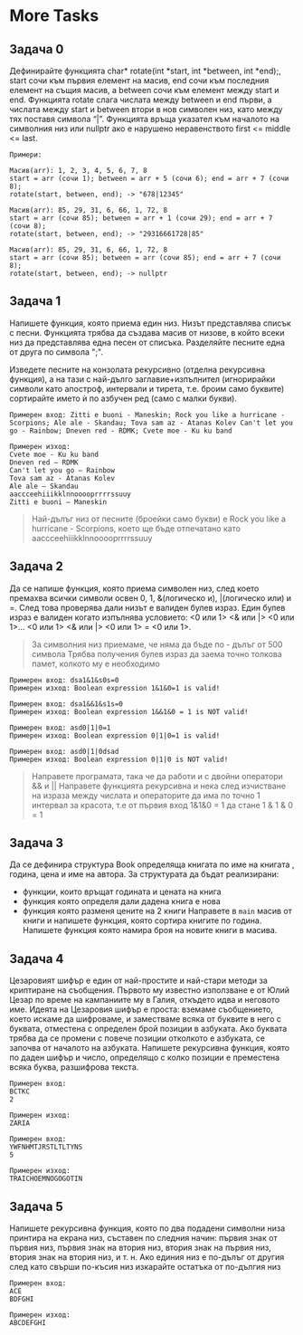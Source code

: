 # More Tasks

## Задача 0
Дефинирайте функцията char* rotate(int *start, int *between, int *end);, start сочи към първия елемент на масив, end сочи към последния елемент на същия масив, а between сочи към елемент между start и end. Функцията rotate слага числата между between и end първи, а числата между start и between втори в нов символен низ, като между тях поставя символа “|”. Функцията връща указател към началото на символния низ или nullptr ако е нарушено неравенството first <= middle <= last.

```
Примери:

Масив(arr): 1, 2, 3, 4, 5, 6, 7, 8
start = arr (сочи 1); between = arr + 5 (сочи 6); end = arr + 7 (сочи 8);
rotate(start, between, end); -> "678|12345"

Масив(arr): 85, 29, 31, 6, 66, 1, 72, 8
start = arr (сочи 85); between = arr + 1 (сочи 29); end = arr + 7 (сочи 8);
rotate(start, between, end); -> "29316661728|85"

Масив(arr): 85, 29, 31, 6, 66, 1, 72, 8
start = arr (сочи 85); between = arr (сочи 85); end = arr + 7 (сочи 8);
rotate(start, between, end); -> nullptr
```

## Задача 1
Напишете функция, която приема един низ. Низът представлява списък с песни. Функцията трябва да създава масив от низове, в който всеки низ да представлява една песен от списъка. Разделяйте песните една от друга по символа ";".

Изведете песните на конзолата рекурсивно (отделна рекурсивна функция), а на тази с най-дълго заглавие+изпълнител (игнорирайки символи като апостроф, интервали и тирета, т.е. броим само буквите) сортирайте името ѝ по азбучен ред (само с малки букви).

```
Примерен вход: Zitti e buoni - Maneskin; Rock you like a hurricane - Scorpions; Ale ale - Skandau; Tova sam az - Atanas Kolev Can't let you go - Rainbow; Dneven red - RDMK; Cvete moe - Ku ku band

Примерен изход:
Cvete moe - Ku ku band
Dneven red – RDMK
Can't let you go – Rainbow
Tova sam az - Atanas Kolev
Ale ale – Skandau
aaccceehiiikklnnooooprrrrssuuy
Zitti e buoni – Maneskin
```
> Най-дълъг низ от песните (броейки само букви) е Rock you like a hurricane - Scorpions, което ще бъде отпечатано като aaccceehiiikklnnooooprrrrssuuy

## Задача 2

Да се напише функция, която приема символен низ, след което премахва всички 
символи освен 0, 1, &(логическо и), |(логическо или) и =.
След това проверява дали низът е валиден булев израз. 
Един булев израз е валиден когато изпълнява условието: <0 или 1>  <& или |> <0 или 1>... <0 или 1> <& или |> <0 или 1> = <0 или 1>.

> За символния низ приемаме, че няма да бъде по - дълъг от 500 символа
> Трябва получения булев израз да заема точно толкова памет, колкото му е необходимо

```
Примерен вход: dsa1&1&s0s=0
Примерен изход: Boolean expression 1&1&0=1 is valid!

Примерен вход: dsa1&&1&s1s=0
Примерен изход: Boolean expression 1&&1&0 = 1 is NOT valid!

Примерен вход: asd0|1|0=1
Примерен изход: Boolean expression 0|1|0=1 is valid!

Примерен вход: asd0|1|0dsad
Примерен изход: Boolean expression 0|1|0 is NOT valid!
```

> Направете програмата, така че да работи и с двойни оператори && и ||
> Направете функцията рекурсивна и нека след изчистване на израза между числата и операторите да има по точно 1 интервал за красота, т.е от първия вход 1&1&0 = 1 да стане 1 & 1 & 0 = 1

## Задача 3

Да се дефинира структура Book определяща книгата по име на книгата , година, цена и име на автора. За структурата да бъдат реализирани:
- функции, които връщат годината и цената на книга
- функция която определя дали дадена книга е нова
- функция която разменя цените на 2 книги
Направете в `main` масив от книги и напишете функция, която сортира книгите по година. Напишете функция която намира броя на новите книги в масива.

## Задача 4

Цезаровият шифър е един от най-простите и най-стари методи за криптиране на съобщения. Първото му известно използване е от Юлий Цезар по време на кампаниите му в Галия, откъдето идва и неговото име. Идеята на Цезаровия шифър е проста: вземаме съобщението, което искаме да шифроваме, и заместваме всяка от буквите в него с буквата, отместена с определен брой позиции в азбуката. Ако буквата трябва да се промени с повече позиции отколкото е азбуката, се започва от началото на азбуката. Напишете рекурсивна функция, която по даден шифър и число, определящо с колко позиции е преместена всяка буква, разшифрова текста.

```
Примерен вход: 
BCTKC
2

Примерен изход:
ZARIA

Примерен вход: 
YWFNHMTJRSTLTLTYNS
5

Примерен изход:
TRAICHOEMNOGOGOTIN
```

## Задача 5
Напишете рекурсивна функция, която по два подадени символни низа принтира на екрана низ, съставен по следния начин: първия знак от първия низ, първия знак на втория низ, втория знак на първия низ, втория знак на втория низ, и т. н. Ако единия низ е по-дълъг от другия след като свърши по-късия низ изкарайте остатъка от по-дългия низ

```
Примерен вход: 
ACE
BDFGHI

Примерен изход:
ABCDEFGHI
```